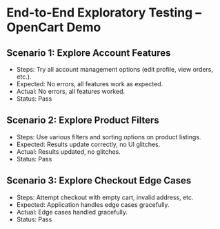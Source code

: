 # End-to-End Exploratory Testing – OpenCart Demo

## Scenario 1: Explore Account Features
- Steps: Try all account management options (edit profile, view orders, etc.).
- Expected: No errors, all features work as expected.
- Actual: No errors, all features worked.
- Status: Pass

## Scenario 2: Explore Product Filters
- Steps: Use various filters and sorting options on product listings.
- Expected: Results update correctly, no UI glitches.
- Actual: Results updated, no glitches.
- Status: Pass

## Scenario 3: Explore Checkout Edge Cases
- Steps: Attempt checkout with empty cart, invalid address, etc.
- Expected: Application handles edge cases gracefully.
- Actual: Edge cases handled gracefully.
- Status: Pass
